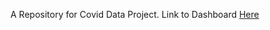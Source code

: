 A Repository for Covid Data Project. 
Link to Dashboard [Here](https://public.tableau.com/app/profile/jayden.lopez3180/viz/CovidDashboard_17166822523450/Dashboard1)
